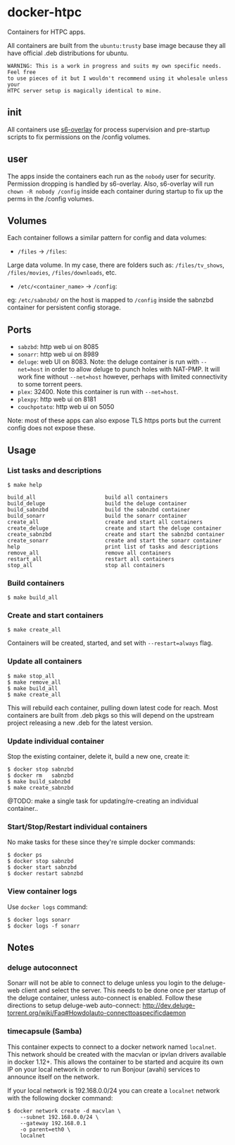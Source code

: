 docker-htpc
===========

Containers for HTPC apps.

All containers are built from the `ubuntu:trusty` base image because they all
have official .deb distributions for ubuntu.

```
WARNING: This is a work in progress and suits my own specific needs. Feel free
to use pieces of it but I wouldn't recommend using it wholesale unless your
HTPC server setup is magically identical to mine.
```

init
----

All containers use [s6-overlay](https://github.com/just-containers/s6-overlay)
for process supervision and pre-startup scripts to fix permissions on the
/config volumes.

user
----

The apps inside the containers each run as the `nobody` user for security.
Permission dropping is handled by s6-overlay. Also, s6-overlay will run
`chown -R nobody /config` inside each container during startup to fix up the
perms in the /config volumes.

Volumes
-------

Each container follows a similar pattern for config and data volumes:

- `/files` -> `/files`:

Large data volume. In my case, there are folders such
as: `/files/tv_shows`, `/files/movies`, `/files/downloads`, etc.

- `/etc/<container_name>` -> `/config`:

eg: `/etc/sabnzbd/` on the host is mapped to `/config` inside the sabnzbd
container for persistent config storage.

Ports
-----

- `sabzbd`: http web ui on 8085
- `sonarr`: http web ui on 8989
- `deluge`: web UI on 8083. Note: the deluge container is run with `--net=host`
            in order to allow deluge to punch holes with NAT-PMP. It will work
            fine without `--net=host` however, perhaps with limited
            connectivity to some torrent peers.
- `plex`: 32400. Note this container is run with `--net=host`.
- `plexpy`: http web ui on 8181
- `couchpotato`: http web ui on 5050

Note: most of these apps can also expose TLS https ports but the current config
      does not expose these.

Usage
-----

### List tasks and descriptions

    $ make help

    build_all                      build all containers
    build_deluge                   build the deluge container
    build_sabnzbd                  build the sabnzbd container
    build_sonarr                   build the sonarr container
    create_all                     create and start all containers
    create_deluge                  create and start the deluge container
    create_sabnzbd                 create and start the sabnzbd container
    create_sonarr                  create and start the sonarr container
    help                           print list of tasks and descriptions
    remove_all                     remove all containers
    restart_all                    restart all containers
    stop_all                       stop all containers

### Build containers

    $ make build_all

### Create and start containers

    $ make create_all

Containers will be created, started, and set with `--restart=always` flag.

### Update all containers

    $ make stop_all
    $ make remove_all
    $ make build_all
    $ make create_all

This will rebuild each container, pulling down latest code for reach. Most
containers are built from .deb pkgs so this will depend on the upstream project
releasing a new .deb for the latest version.

### Update individual container

Stop the existing container, delete it, build a new one, create it:

    $ docker stop sabnzbd
    $ docker rm   sabnzbd
    $ make build_sabnzbd
    $ make create_sabnzbd

@TODO: make a single task for updating/re-creating an individual container..

### Start/Stop/Restart individual containers

No make tasks for these since they're simple docker commands:

    $ docker ps
    $ docker stop sabnzbd
    $ docker start sabnzbd
    $ docker restart sabnzbd

### View container logs

Use `docker logs` command:

    $ docker logs sonarr
    $ docker logs -f sonarr

Notes
-----

### deluge autoconnect

Sonarr will not be able to connect to deluge unless you login to the deluge-web
client and select the server. This needs to be done once per startup of the
deluge container, unless auto-connect is enabled. Follow these directions
to setup deluge-web auto-connect: http://dev.deluge-torrent.org/wiki/Faq#HowdoIauto-connecttoaspecificdaemon

### timecapsule (Samba)

This container expects to connect to a docker network named `localnet`. This
network should be created with the macvlan or ipvlan drivers available in
docker 1.12+. This allows the container to be started and acquire its own
IP on your local network in order to run Bonjour (avahi) services to announce
itself on the network.

If your local network is 192.168.0.0/24 you can create a `localnet` network
with the following docker command:

    $ docker network create -d macvlan \
        --subnet 192.168.0.0/24 \
        --gateway 192.168.0.1
        -o parent=eth0 \
        localnet
